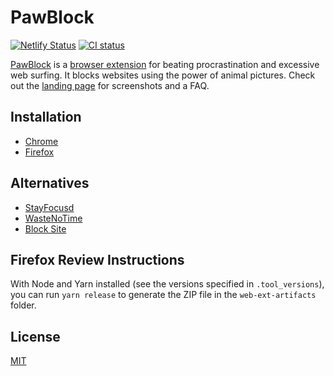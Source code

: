 # PawBlock

[![Netlify Status](https://api.netlify.com/api/v1/badges/07e5b357-76a0-4481-b896-0b240e9075bf/deploy-status)](https://app.netlify.com/sites/pawblock/deploys)
[![CI status](https://github.com/dguo/pawblock/workflows/CI/badge.svg)](https://github.com/dguo/pawblock/actions?query=branch%3Amain)

[PawBlock](https://www.pawblock.dannyguo.com) is a [browser
extension](https://en.wikipedia.org/wiki/Browser_extension) for beating
procrastination and excessive web surfing. It blocks websites using the power of
animal pictures. Check out the [landing page](https://www.pawblock.dannyguo.com)
for screenshots and a FAQ.

## Installation

* [Chrome](https://chrome.google.com/webstore/detail/pawblock/jngmmiaolbliepfphdnelgfcclpnkoja)
* [Firefox](https://addons.mozilla.org/en-US/firefox/addon/pawblock/)

## Alternatives

* [StayFocusd](https://chrome.google.com/webstore/detail/stayfocusd/laankejkbhbdhmipfmgcngdelahlfoji)
* [WasteNoTime](http://www.bumblebeesystems.com/wastenotime/)
* [Block Site](https://chrome.google.com/webstore/detail/block-site/eiimnmioipafcokbfikbljfdeojpcgbh)

## Firefox Review Instructions

With Node and Yarn installed (see the versions specified in `.tool_versions`),
you can run `yarn release` to generate the ZIP file in the `web-ext-artifacts`
folder.

## License

[MIT](https://github.com/dguo/pawblock/blob/main/LICENSE)
